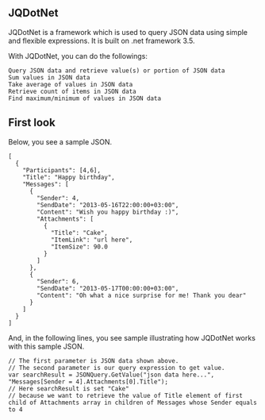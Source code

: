## JQDotNet

JQDotNet is a framework which is used to query JSON data using simple and flexible expressions.
It is built on .net framework 3.5.

With JQDotNet, you can do the followings:

	Query JSON data and retrieve value(s) or portion of JSON data
	Sum values in JSON data
	Take average of values in JSON data
	Retrieve count of items in JSON data
	Find maximum/minimum of values in JSON data
	
## First look

Below, you see a sample JSON.

	
	[
	  {
	    "Participants": [4,6],
	    "Title": "Happy birthday",
	    "Messages": [
	      {
	        "Sender": 4,
	        "SendDate": "2013-05-16T22:00:00+03:00",
	        "Content": "Wish you happy birthday :)",
	        "Attachments": [
	          {
	            "Title": "Cake",
	            "ItemLink": "url here",
	            "ItemSize": 90.0
	          }
	        ]
	      },
	      {
	        "Sender": 6,
	        "SendDate": "2013-05-17T00:00:00+03:00",
	        "Content": "Oh what a nice surprise for me! Thank you dear"
	      }
	    ]
	  }
	]

And, in the following lines, you see sample illustrating how JQDotNet works with this sample JSON.
	
	// The first parameter is JSON data shown above.
	// The second parameter is our query expression to get value.
	var searchResult = JSONQuery.GetValue("json data here...", "Messages[Sender = 4].Attachments[0].Title");
	// Here searchResult is set "Cake" 
	// because we want to retrieve the value of Title element of first child of Attachments array in children of Messages whose Sender equals to 4
	

